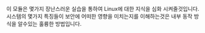 이 모듈은 몇가지 장난스러운 실습을 통하여 Linux에 대한 지식을 심화 시켜줄것입니다.
시스템의 몇가지 특징들이 보안에 어떠한 영향을 미치는지를 이해하는것은 내부 동작 방식을 알수있는 훌륭한 방법입니다.
